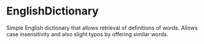 # EnglishDictionary

Simple English dictionary that allows retrieval of definitions of words. Allows case insensitivity and also slight typos by offering similar words.
